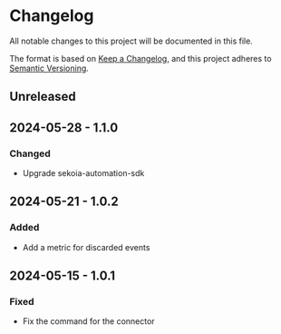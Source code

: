 # Changelog

All notable changes to this project will be documented in this file.

The format is based on [Keep a Changelog](https://keepachangelog.com/en/1.0.0/),
and this project adheres to [Semantic Versioning](https://semver.org/spec/v2.0.0.html).

## Unreleased

## 2024-05-28 - 1.1.0

### Changed

- Upgrade sekoia-automation-sdk

## 2024-05-21 - 1.0.2

### Added

- Add a metric for discarded events

## 2024-05-15 - 1.0.1

### Fixed

- Fix the command for the connector
